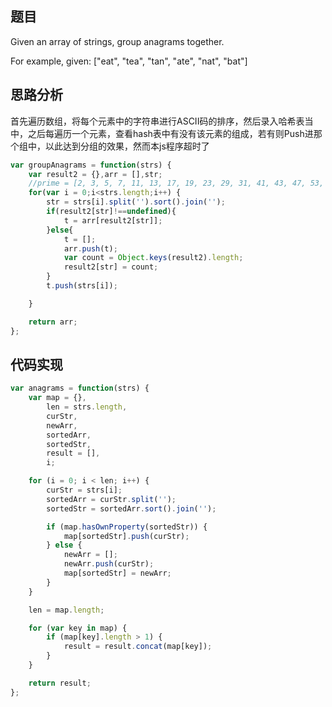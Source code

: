 ## 题目
Given an array of strings, group anagrams together.

For example, given: ["eat", "tea", "tan", "ate", "nat", "bat"]

## 思路分析
首先遍历数组，将每个元素中的字符串进行ASCII码的排序，然后录入哈希表当中，之后每遍历一个元素，查看hash表中有没有该元素的组成，若有则Push进那个组中，以此达到分组的效果，然而本js程序超时了
``` javascript
var groupAnagrams = function(strs) {
    var result2 = {},arr = [],str;
    //prime = [2, 3, 5, 7, 11, 13, 17, 19, 23, 29, 31, 41, 43, 47, 53, 59, 61, 67, 71, 73, 79, 83, 89, 97, 101, 103];//26个字母
    for(var i = 0;i<strs.length;i++) {
        str = strs[i].split('').sort().join('');
        if(result2[str]!==undefined){
            t = arr[result2[str]];
        }else{    
            t = [];
            arr.push(t);
            var count = Object.keys(result2).length;
            result2[str] = count;
        }
        t.push(strs[i]);

    }

    return arr;
};
```
## 代码实现
``` javascript
var anagrams = function(strs) {
    var map = {},
        len = strs.length,
        curStr,
        newArr,
        sortedArr,
        sortedStr,
        result = [],
        i;

    for (i = 0; i < len; i++) {
        curStr = strs[i];
        sortedArr = curStr.split('');
        sortedStr = sortedArr.sort().join('');

        if (map.hasOwnProperty(sortedStr)) {
            map[sortedStr].push(curStr);
        } else {
            newArr = [];
            newArr.push(curStr);
            map[sortedStr] = newArr;
        }
    }

    len = map.length;

    for (var key in map) {
        if (map[key].length > 1) {
            result = result.concat(map[key]);
        }
    }

    return result;
};
```

